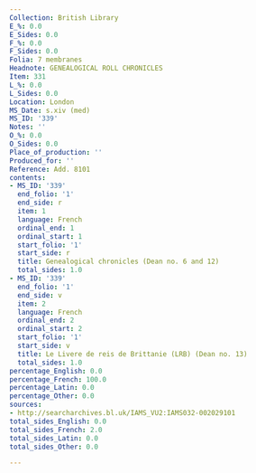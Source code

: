 ```yaml
---
Collection: British Library
E_%: 0.0
E_Sides: 0.0
F_%: 0.0
F_Sides: 0.0
Folia: 7 membranes
Headnote: GENEALOGICAL ROLL CHRONICLES
Item: 331
L_%: 0.0
L_Sides: 0.0
Location: London
MS_Date: s.xiv (med)
MS_ID: '339'
Notes: ''
O_%: 0.0
O_Sides: 0.0
Place_of_production: ''
Produced_for: ''
Reference: Add. 8101
contents:
- MS_ID: '339'
  end_folio: '1'
  end_side: r
  item: 1
  language: French
  ordinal_end: 1
  ordinal_start: 1
  start_folio: '1'
  start_side: r
  title: Genealogical chronicles (Dean no. 6 and 12)
  total_sides: 1.0
- MS_ID: '339'
  end_folio: '1'
  end_side: v
  item: 2
  language: French
  ordinal_end: 2
  ordinal_start: 2
  start_folio: '1'
  start_side: v
  title: Le Livere de reis de Brittanie (LRB) (Dean no. 13)
  total_sides: 1.0
percentage_English: 0.0
percentage_French: 100.0
percentage_Latin: 0.0
percentage_Other: 0.0
sources:
- http://searcharchives.bl.uk/IAMS_VU2:IAMS032-002029101
total_sides_English: 0.0
total_sides_French: 2.0
total_sides_Latin: 0.0
total_sides_Other: 0.0

---
```


